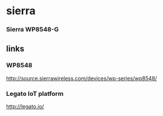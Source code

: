 # sierra
### Sierra WP8548-G

## links

### WP8548

http://source.sierrawireless.com/devices/wp-series/wp8548/

### Legato IoT platform

http://legato.io/

